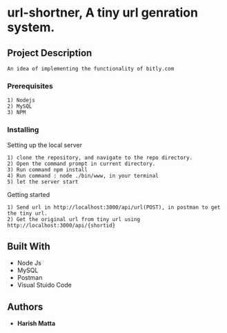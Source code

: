 # url-shortner, A tiny url genration system.

## Project Description

```
An idea of implementing the functionality of bitly.com
```

### Prerequisites

	1) Nodejs
	2) MySQL
	3) NPM

### Installing

Setting up the local server
```
1) clone the repository, and navigate to the repo directory.
2) Open the command prompt in current directory.
3) Run command npm install
4) Run command : node ./bin/www, in your terminal
5) let the server start
```

Getting started
```
1) Send url in http://localhost:3000/api/url(POST), in postman to get the tiny url.
2) Get the original url from tiny url using http://localhost:3000/api/{shortid}
```

## Built With

* Node Js
* MySQL
* Postman
* Visual Stuido Code

## Authors

* **Harish Matta** 
